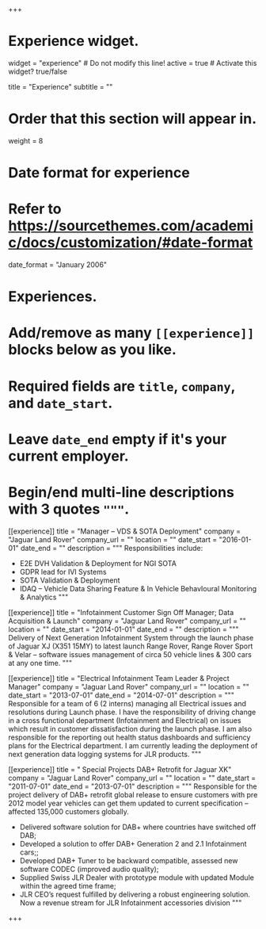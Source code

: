 +++
# Experience widget.
widget = "experience"  # Do not modify this line!
active = true  # Activate this widget? true/false

title = "Experience"
subtitle = ""

# Order that this section will appear in.
weight = 8

# Date format for experience
#   Refer to https://sourcethemes.com/academic/docs/customization/#date-format
date_format = "January 2006"

# Experiences.
#   Add/remove as many `[[experience]]` blocks below as you like.
#   Required fields are `title`, `company`, and `date_start`.
#   Leave `date_end` empty if it's your current employer.
#   Begin/end multi-line descriptions with 3 quotes `"""`.
[[experience]]
  title = "Manager – VDS & SOTA Deployment"
  company = "Jaguar Land Rover"
  company_url = ""
  location = ""
  date_start = "2016-01-01"
  date_end = ""
  description = """
Responsibilities include:

* E2E DVH Validation & Deployment for NGI SOTA 
* GDPR lead for IVI Systems
* SOTA Validation & Deployment
* IDAQ – Vehicle Data Sharing Feature & In Vehicle BehavIoural Monitoring & Analytics
  """

[[experience]]
  title = "Infotainment Customer Sign Off Manager; Data Acquisition & Launch"
  company = "Jaguar Land Rover"
  company_url = ""
  location = ""
  date_start = "2014-01-01"
  date_end = ""
  description = """
  Delivery of Next Generation Infotainment System through the launch phase of Jaguar XJ (X351 15MY) to latest launch Range Rover, Range Rover Sport & Velar – software issues management of circa 50 vehicle lines & 300 cars at any one time.
  """


[[experience]]
  title = "Electrical Infotainment Team Leader & Project Manager"
  company = "Jaguar Land Rover"
  company_url = ""
  location = ""
  date_start = "2013-07-01"
  date_end = "2014-07-01"
  description = """ 
Responsible for a team of 6 (2 interns) managing all Electrical issues and resolutions during Launch phase. I have the responsibility of driving change in a cross functional department (Infotainment and Electrical) on issues which result in customer dissatisfaction during the launch phase. I am also responsible for the reporting out health status dashboards and sufficiency plans for the Electrical department. I am currently leading the deployment of next generation data logging systems for JLR products.
  """

[[experience]]
  title = " Special Projects DAB+ Retrofit for Jaguar XK"
  company = "Jaguar Land Rover"
  company_url = ""
  location = ""
  date_start = "2011-07-01"
  date_end = "2013-07-01"
  description = """ 
Responsible for the project delivery of DAB+ retrofit global release to ensure customers with pre 2012 model year vehicles can get them updated to current specification – affected 135,000 customers globally.

 *  Delivered software solution for DAB+ where countries have switched off DAB;
 *  Developed a solution to offer DAB+ Generation 2 and 2.1 Infotainment cars;;
 *  Developed DAB+ Tuner to be backward compatible, assessed new software CODEC (improved audio quality);
 *  Supplied Swiss JLR Dealer with prototype module with updated Module within the agreed time frame;
 *  JLR CEO’s request fulfilled by delivering a robust engineering solution. Now a revenue stream for JLR Infotainment accessories division
  """


+++


